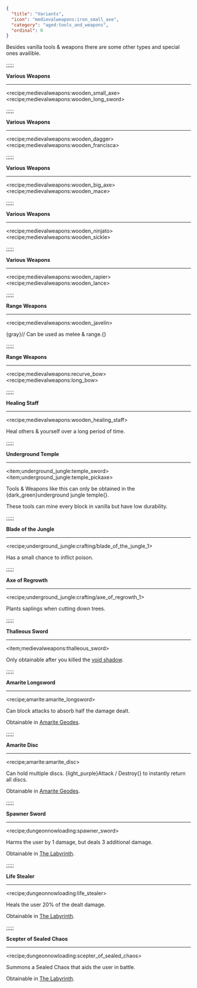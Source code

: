 ```json
{
  "title": "Variants",
  "icon": "medievalweapons:iron_small_axe",
  "category": "aged:tools_and_weapons",
  "ordinal": 0
}
```

Besides vanilla tools & weapons there are some other types and special ones availible.

;;;;;


**Various Weapons**

---

<recipe;medievalweapons:wooden_small_axe>
<recipe;medievalweapons:wooden_long_sword>

;;;;;


**Various Weapons**

---

<recipe;medievalweapons:wooden_dagger>
<recipe;medievalweapons:wooden_francisca>

;;;;;


**Various Weapons**

---

<recipe;medievalweapons:wooden_big_axe>
<recipe;medievalweapons:wooden_mace>

;;;;;


**Various Weapons**

---

<recipe;medievalweapons:wooden_ninjato>
<recipe;medievalweapons:wooden_sickle>

;;;;;


**Various Weapons**

---

<recipe;medievalweapons:wooden_rapier>
<recipe;medievalweapons:wooden_lance>

;;;;;


**Range Weapons**

---

<recipe;medievalweapons:wooden_javelin>

{gray}// Can be used as melee & range.{}

;;;;;


**Range Weapons**

---

<recipe;medievalweapons:recurve_bow>
<recipe;medievalweapons:long_bow>


;;;;;


**Healing Staff**

---

<recipe;medievalweapons:wooden_healing_staff>

Heal others & yourself over a long period of time.

;;;;;


**Underground Temple**

---

<item;underground_jungle:temple_sword>
<item;underground_jungle:temple_pickaxe>

Tools & Weapons like this can only be obtained in the {dark_green}underground jungle temple{}.


These tools can mine every block in vanilla but have low durability.

;;;;;


**Blade of the Jungle**

---

<recipe;underground_jungle:crafting/blade_of_the_jungle_1>

Has a small chance to inflict poison.

;;;;;


**Axe of Regrowth**

---

<recipe;underground_jungle:crafting/axe_of_regrowth_1>

Plants saplings when cutting down trees.

;;;;;


**Thalleous Sword**

---

<item;medievalweapons:thalleous_sword>

Only obtainable after you killed the [void shadow](^aged:battle/void_shadow).

;;;;;


**Amarite Longsword**

---

<recipe;amarite:amarite_longsword>

Can block attacks to absorb half the damage dealt.

Obtainable in [Amarite Geodes](^aged:produce/amarite).

;;;;;


**Amarite Disc**

---

<recipe;amarite:amarite_disc>

Can hold multiple discs.
{light_purple}Attack / Destroy{} to instantly return all discs.

Obtainable in [Amarite Geodes](^aged:produce/amarite).

;;;;;


**Spawner Sword**

---

<recipe;dungeonnowloading:spawner_sword>

Harms the user by 1 damage, but deals 3 additional damage.

Obtainable in [The Labyrinth](^aged:battle/chaos_spawner).

;;;;;


**Life Stealer**

---

<recipe;dungeonnowloading:life_stealer>

Heals the user 20% of the dealt damage.

Obtainable in [The Labyrinth](^aged:battle/chaos_spawner).

;;;;;


**Scepter of Sealed Chaos**

---

<recipe;dungeonnowloading:scepter_of_sealed_chaos>

Summons a Sealed Chaos that aids the user in battle.

Obtainable in [The Labyrinth](^aged:battle/chaos_spawner).